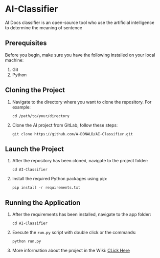 # AI-Classifier

AI Docs classifier is an open-source tool who use the artificial intelligence to determine the meaning of sentence

## Prerequisites

Before you begin, make sure you have the following installed on your local machine:

1. Git
2. Python

## Cloning the Project

1. Navigate to the directory where you want to clone the repository. For example:

   ```
   cd /path/to/your/directory
   ```

2. Clone the AI project from GitLab, follow these steps:

   ```
   git clone https://github.com/A-DONALD/AI-Classifier.git
   ```

## Launch the Project

1. After the repository has been cloned, navigate to the project folder:

   ```
   cd AI-Classifier
   ```

2. Install the required Python packages using pip:

   ```
   pip install -r requirements.txt
   ```

## Running the Application

1. After the requirements has been installed, navigate to the app folder:

   ```
   cd AI-Classifier
   ```

2. Execute the `run.py` script with double click or the commands:

   ```
   python run.py
   ```

3. More information about the project in the Wiki: [CLick Here](https://github.com/A-DONALD/AI-Classifier/wiki)

